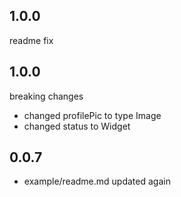 ## 1.0.0
readme fix

## 1.0.0
breaking changes
* changed profilePic to type Image
* changed status to Widget


## 0.0.7

* example/readme.md updated again
